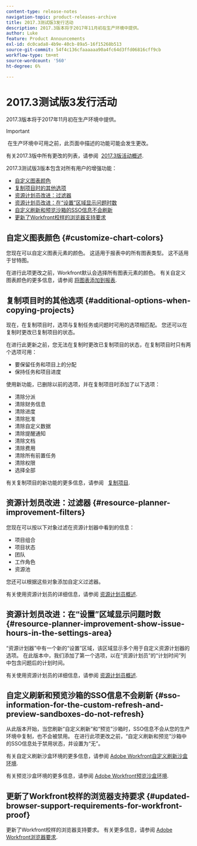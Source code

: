 ```yaml
---
content-type: release-notes
navigation-topic: product-releases-archive
title: 2017.3测试版3发行活动
description: 2017.3版本将于2017年11月初在生产环境中提供。
author: Luke
feature: Product Announcements
exl-id: dc0cada8-4b9e-40cb-89a5-16f15268b513
source-git-commit: 54f4c136cfaaaaaa90a4fc64d3ffd06816cff9cb
workflow-type: tm+mt
source-wordcount: '560'
ht-degree: 6%

---
```


# 2017.3测试版3发行活动

2017.3版本将于2017年11月初在生产环境中提供。

>[!IMPORTANT]
>
> 在生产环境中可用之前，此页面中描述的功能可能会发生更改。

有关2017.3版中所有更改的列表，请参阅  [2017.3版活动概述](../../../../product-announcements/product-releases/quarterly-release-archive/2017.3-release-activity/2017.3-release-activity-overview.md).

2017.3测试版3版本包含对所有用户的增强功能：

* [自定义图表颜色](#customize-chart-colors)
* [复制项目时的其他选项](#additional-options-when-copying-projects)
* [资源计划员改进：过滤器](#resource-planner-improvement-filters)
* [资源计划员改进：在“设置”区域显示问题时数](#resource-planner-improvement-show-issue-hours-in-the-settings-area)
* [自定义刷新和预览沙箱的SSO信息不会刷新](#sso-information-for-the-custom-refresh-and-preview-sandboxes-do-not-refresh)
* [更新了Workfront校样的浏览器支持要求](#updated-browser-support-requirements-for-workfront-proof)

## 自定义图表颜色 {#customize-chart-colors}

您现在可以自定义图表元素的颜色。 这适用于报表中的所有图表类型。 这不适用于甘特图。

在进行此项更改之前，Workfront默认会选择所有图表元素的颜色。 有关自定义图表颜色的更多信息，请参阅 [将图表添加到报表](../../../../reports-and-dashboards/reports/creating-and-managing-reports/add-chart-report.md).

## 复制项目时的其他选项 {#additional-options-when-copying-projects}

现在，在复制项目时，选项与复制任务或问题时可用的选项相匹配。 您还可以在复制时更改已复制项目的状态。

在进行此更新之前，您无法在复制时更改已复制项目的状态，在复制项目时只有两个选项可用：

* 要保留任务和项目上的分配
* 保持任务和项目进度

使用新功能，已删除以前的选项，并在复制项目时添加了以下选项：

* 清除分派
* 清除财务信息
* 清除进度
* 清除批准
* 清除自定义数据
* 清除提醒通知
* 清除文档
* 清除费用
* 清除所有前置任务
* 清除权限
* 选择全部

有关复制项目的新功能的更多信息，请参阅   [复制项目](../../../../manage-work/projects/manage-projects/copy-project.md).

## 资源计划员改进：过滤器 {#resource-planner-improvement-filters}

您现在可以按以下对象过滤在资源计划器中看到的信息：

* 项目组合
* 项目状态
* 团队
* 工作角色
* 资源池

您还可以根据这些对象添加自定义过滤器。

有关使用资源计划员的详细信息，请参阅 [资源计划员概述](../../../../resource-mgmt/resource-planning/get-started-resource-planner.md). 

## 资源计划员改进：在“设置”区域显示问题时数 {#resource-planner-improvement-show-issue-hours-in-the-settings-area}

“资源计划器”中有一个新的“设置”区域，该区域显示多个用于自定义资源计划器的选项。 在此版本中，我们添加了第一个选项，以在“资源计划员”的“计划时间”列中包含问题后的计划时间。

有关使用资源计划员的详细信息，请参阅 [资源计划员概述](../../../../resource-mgmt/resource-planning/get-started-resource-planner.md).

## 自定义刷新和预览沙箱的SSO信息不会刷新 {#sso-information-for-the-custom-refresh-and-preview-sandboxes-do-not-refresh}

从此版本开始，当您刷新“自定义刷新”和“预览”沙箱时，SSO信息不会从您的生产环境中复制，也不会被禁用。 在进行此项更改之前，“自定义刷新和预览”沙箱中的SSO信息处于禁用状态，并设置为“无”。

有关自定义刷新沙盒环境的更多信息，请参阅 [Adobe Workfront自定义刷新沙盒环境](../../../../administration-and-setup/set-up-workfront/workfront-testing-environments/wf-custom-refresh-sandbox-environment.md).

有关预览沙盒环境的更多信息，请参阅 [Adobe Workfront预览沙盒环境](../../../../administration-and-setup/set-up-workfront/workfront-testing-environments/wf-preview-sandbox-environment.md).

## 更新了Workfront校样的浏览器支持要求 {#updated-browser-support-requirements-for-workfront-proof}

更新了Workfront校样的浏览器支持要求。 有关更多信息，请参阅 [Adobe Workfront浏览器要求](../../../../workfront-basics/workfront-browser-requirements.md).
